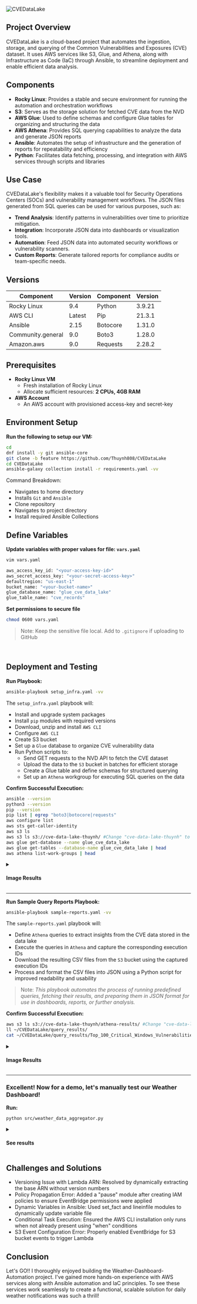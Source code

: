 ![CVEDataLake](https://i.imgur.com/9qfpYjc.png)

## Project Overview

CVEDataLake is a cloud-based project that automates the ingestion, storage, and querying of the Common Vulnerabilities and Exposures (CVE) dataset. It uses AWS services like S3, Glue, and Athena, along with Infrastructure as Code (IaC) through Ansible, to streamline deployment and enable efficient data analysis.

## Components

- **Rocky Linux**: Provides a stable and secure environment for running the automation and orchestration workflows
- **S3**: Serves as the storage solution for fetched CVE data from the NVD
- **AWS Glue**: Used to define schemas and configure Glue tables for organizing and structuring the data
- **AWS Athena**: Provides SQL querying capabilities to analyze the data and generate JSON reports
- **Ansible**: Automates the setup of infrastructure and the generation of reports for repeatability and efficiency
- **Python**: Facilitates data fetching, processing, and integration with AWS services through scripts and libraries

## Use Case

CVEDataLake's flexibility makes it a valuable tool for Security Operations Centers (SOCs) and vulnerability management workflows. The JSON files generated from SQL queries can be used for various purposes, such as:

- **Trend Analysis**: Identify patterns in vulnerabilities over time to prioritize mitigation.
- **Integration**: Incorporate JSON data into dashboards or visualization tools.
- **Automation**: Feed JSON data into automated security workflows or vulnerability scanners.
- **Custom Reports**: Generate tailored reports for compliance audits or team-specific needs.

## Versions

| Component         | Version  | Component         | Version  |
|-------------------|----------|-------------------|----------|
| Rocky Linux       | 9.4      | Python            | 3.9.21   |
| AWS CLI           | Latest   | Pip               | 21.3.1   |
| Ansible           | 2.15     | Botocore          | 1.31.0   |
| Community.general | 9.0      | Boto3             | 1.28.0   |
| Amazon.aws        | 9.0      | Requests          | 2.28.2   | 

 

## Prerequisites

- **Rocky Linux VM**
  - Fresh installation of Rocky Linux
  - Allocate sufficient resources: **2 CPUs, 4GB RAM**
- **AWS Account**
   - An AWS account with provisioned access-key and secret-key

## Environment Setup

**Run the following to setup our VM:**
```bash
cd
dnf install -y git ansible-core
git clone -b feature https://github.com/Thuynh808/CVEDataLake
cd CVEDataLake 
ansible-galaxy collection install -r requirements.yaml -vv
```
  Command Breakdown:
  - Navigates to home directory
  - Installs `Git` and `Ansible`
  - Clone repository
  - Navigates to project directory
  - Install required Ansible Collections

## Define Variables

**Update variables with proper values for file: `vars.yaml`**
```bash
vim vars.yaml
```
```bash
aws_access_key_id: "<your-access-key-id>"
aws_secret_access_key: "<your-secret-access-key>"
defaultregion: "us-east-1"
bucket_name: "<your-bucket-name>"
glue_database_name: "glue_cve_data_lake"
glue_table_name: "cve_records"
```
**Set permissions to secure file**
```bash
chmod 0600 vars.yaml 
```
> Note: Keep the sensitive file local. Add to `.gitignore` if uploading to GitHub
<br>  

## Deployment and Testing

**Run Playbook:**
```bash
ansible-playbook setup_infra.yaml -vv
```
  The `setup_infra.yaml` playbook will:
  - Install and upgrade system packages
  - Install `pip` modules with required versions
  - Download, unzip and install `AWS CLI`
  - Configure `AWS CLI`
  - Create S3 bucket
  - Set up a `Glue` database to organize CVE vulnerability data
  - Run Python scripts to:
    - Send GET requests to the NVD API to fetch the CVE dataset
    - Upload the data to the `S3` bucket in batches for efficient storage
    - Create a Glue table and define schemas for structured querying
    - Set up an `Athena` workgroup for executing SQL queries on the data

**Confirm Successful Execution:**
```bash
ansible --version
python3 --version
pip --version
pip list | egrep "boto3|botocore|requests" 
aws configure list
aws sts get-caller-identity
aws s3 ls
aws s3 ls s3://cve-data-lake-thuynh/ #Change "cve-data-lake-thuynh" to your bucket name
aws glue get-database --name glue_cve_data_lake
aws glue get-tables --database-name glue_cve_data_lake | head
aws athena list-work-groups | head
```

<details close>
  <summary> <h4>Image Results</h4> </summary>
    
![CVEDataLake](https://i.imgur.com/9qfpYjc.png)
  
  - **System dependencies**: (curl, unzip, python3, python3-pip) are installed
  - **Python libraries**: (boto3, botocore, python-dotenv, requests) are installed with required versions
  - **AWS CLI**: credentials and region are properly configured
  - **IAM identity**: is correctly authenticated via AWS CLI, confirming access to the AWS account
  - **S3 bucket**: exists and is accessible through the CLI
  - **SNS topic**: is successfully created, and its ARN matches the expected configuration
  </details>

---

**Run Sample Query Reports Playbook:**
```bash
ansible-playbook sample-reports.yaml -vv
```
  The `sample-reports.yaml` playbook will:
  - Define `Athena` queries to extract insights from the CVE data stored in the data lake
  - Execute the queries in `Athena` and capture the corresponding execution IDs
  - Download the resulting CSV files from the `S3` bucket using the captured execution IDs
  - Process and format the CSV files into JSON using a Python script for improved readability and usability

> Note: *This playbook automates the process of running predefined queries, fetching their results, and preparing them in JSON format for use in dashboards, reports, or further analysis.*

**Confirm Successful Execution:**

```bash
aws s3 ls s3://cve-data-lake-thuynh/athena-results/ #Change "cve-data-lake-thuynh" to your bucket name
ll ~/CVEDataLake/query_results/
cat ~/CVEDataLake/query_results/Top_100_Critical_Windows_Vulnerabilities.json
```
<details close>
  <summary> <h4>Image Results</h4> </summary>
    
![Weather-Dashboard-Automation](https://i.imgur.com/90vYwtb.png)
![Weather-Dashboard-Automation](https://i.imgur.com/ZocVy92.png)

  - **Lambda Function**: Verify function name and ARN are correct; SNS Topic ARN is properly set as environment variable
  - **EventBridge Rule**: Confirm state is `ENABLED` and event pattern is set to trigger when an object is created in S3
  - **Cron Job**: a daily cron job exists to run the Python script (weather_data_aggregator.py) at the correct time (0 8 * * *)
  </details>

---

### Excellent! Now for a demo, let's manually test our Weather Dashboard!

**Run:**
```bash
python src/weather_data_aggregator.py
```
<details close>
  <summary> <h4>See results</h4> </summary>
    
![Weather-Dashboard-Automation](https://i.imgur.com/lHZRlOe.png) 

![Weather-Dashboard-Automation](https://i.imgur.com/ID2DT3y.png)

**Awesome! We can confirm the data is saved to S3 which triggered our workflow to finally deliver the notification to our email!**
  </details>

## Challenges and Solutions

- Versioning Issue with Lambda ARN: Resolved by dynamically extracting the base ARN without version numbers
- Policy Propagation Error: Added a "pause" module after creating IAM policies to ensure EventBridge permissions were applied
- Dynamic Variables in Ansible: Used set_fact and lineinfile modules to dynamically update variable file
- Conditional Task Execution: Ensured the AWS CLI installation only runs when not already present using "when" conditions
- S3 Event Configuration Error: Properly enabled EventBridge for S3 bucket events to trigger Lambda

## Conclusion

Let's GO!! I thoroughly enjoyed building the Weather-Dashboard-Automation project. I've gained more hands-on experience with AWS services along with Ansible automation and IaC principles. To see these services work seamlessly to create a functional, scalable solution for daily weather notifications was such a thrill!
